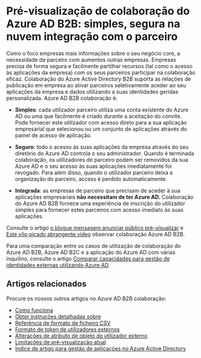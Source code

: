 <properties
   pageTitle="Pré-visualização de colaboração do Azure Active Directory B2B: simples, segura na nuvem integração com o parceiro | Microsoft Azure"
   description="Colaboração do Azure Active Directory B2B suporta as relações de publicação em empresa ao ativar parceiros de negócios aceder a suas aplicações empresariais seletivamente"
   services="active-directory"
   documentationCenter=""
   authors="viv-liu"
   manager="femila"
   editor=""
   tags=""/>

<tags
   ms.service="active-directory"
   ms.devlang="NA"
   ms.topic="article"
   ms.tgt_pltfrm="NA"
   ms.workload="identity"
   ms.date="09/27/2016"
   ms.author="femila"/>

# <a name="azure-ad-b2b-collaboration-preview-simple-secure-cloud-partner-integration"></a>Pré-visualização de colaboração do Azure AD B2B: simples, segura na nuvem integração com o parceiro

Como o foco empresas mais informações sobre o seu negócio core, a necessidade de parceiro com aumentos outras empresas. Empresas precisa de forma segura e facilmente partilhar recursos (tal como o acesso às aplicações da empresa) com os seus parceiros participar na colaboração eficaz. Colaboração do Azure Active Directory B2B suporta as relações de publicação em empresa ao ativar parceiros seletivamente aceder ao seu aplicações da empresa e dados utilizando a suas identidades geridas personalizada. Azure AD B2B colaboração é:

- **Simples**: cada utilizador parceiro utiliza uma conta existente do Azure AD ou uma que facilmente é criado durante a aceitação do convite. Pode fornecer este utilizador com acesso direto para a sua aplicação empresarial que selecionou ou um conjunto de aplicações através do painel de acesso de aplicação.

- **Seguro**: todo o acesso às suas aplicações da empresa através do seu diretório do Azure AD controla o seu administrador. Quando é terminada colaboração, os utilizadores de parceiro podem ser removidos da sua Azure AD e o seu acesso às suas aplicações imediatamente foi revogado. Para além disso, quando o utilizador parceiro deixa a organização do parceiro, access é perdido automaticamente.

- **Integrada**: as empresas de parceiro que precisam de aceder à sua aplicações empresariais **não necessitam de ter Azure AD.** Colaboração do Azure AD B2B fornece uma experiência de inscrição do utilizador simples para fornecer estes parceiros com acesso imediato às suas aplicações.

Consulte o artigo [o blogue mensagem anunciar público pré-visualizar](http://blogs.technet.com/b/ad/archive/2015/09/15/learn-all-about-the-azure-ad-b2b-collaboration-preview.aspx) e [Este vôo picado abrangente vídeo](https://channel9.msdn.com/Series/Azure-Active-Directory-Videos-Demos/Azure-Active-Directory-B2B-collaboration-demo) observar colaboração Azure AD B2B.

Para uma comparação entre os casos de utilização de colaboração do Azure AD B2B, Azure AD B2C e a aplicação do Azure AD com várias inquilino, consulte o artigo [Comparar capacidades para gestão de identidades externas utilizando Azure AD](active-directory-b2b-compare-external-identities.md).

## <a name="related-articles"></a>Artigos relacionados
Procure os nossos outros artigos no Azure AD B2B colaboração:

- [Como funciona](active-directory-b2b-how-it-works.md)
- [Obter instruções detalhadas sobre](active-directory-b2b-detailed-walkthrough.md)
- [Referência de formato de ficheiro CSV](active-directory-b2b-references-csv-file-format.md)
- [Formato de token de utilizadores externos](active-directory-b2b-references-external-user-token-format.md)
- [Alterações de atributo de objeto do utilizador externo](active-directory-b2b-references-external-user-object-attribute-changes.md)
- [Limitações de pré-visualização atual](active-directory-b2b-current-preview-limitations.md)
- [Índice de artigo para gestão de aplicações no Azure Active Directory](active-directory-apps-index.md)
